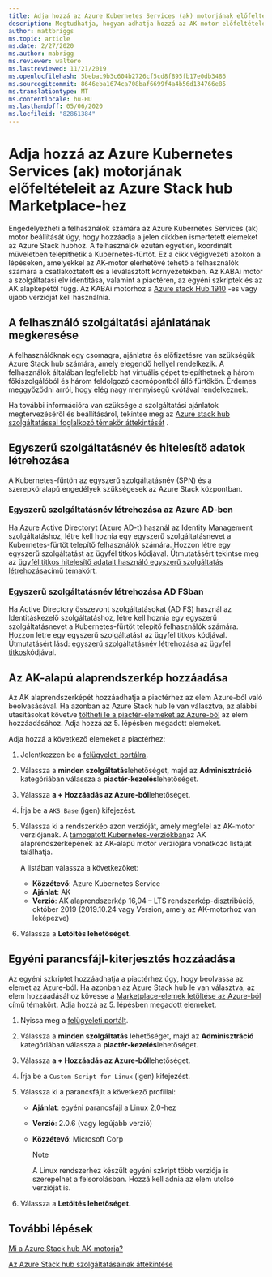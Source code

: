 ```yaml
---
title: Adja hozzá az Azure Kubernetes Services (ak) motorjának előfeltételeit az Azure Stack hub Marketplace-hez
description: Megtudhatja, hogyan adhatja hozzá az AK-motor előfeltételeit az Azure Stack hub Marketplace-hez.
author: mattbriggs
ms.topic: article
ms.date: 2/27/2020
ms.author: mabrigg
ms.reviewer: waltero
ms.lastreviewed: 11/21/2019
ms.openlocfilehash: 5bebac9b3c604b2726cf5cd8f895fb17e0db3486
ms.sourcegitcommit: 8646eba1674ca708baf6699f4a4b56d134766e85
ms.translationtype: MT
ms.contentlocale: hu-HU
ms.lasthandoff: 05/06/2020
ms.locfileid: "82861384"
---
```

# <a name="add-the-azure-kubernetes-services-aks-engine-prerequisites-to-the-azure-stack-hub-marketplace"></a>Adja hozzá az Azure Kubernetes Services (ak) motorjának előfeltételeit az Azure Stack hub Marketplace-hez

Engedélyezheti a felhasználók számára az Azure Kubernetes Services (ak) motor beállítását úgy, hogy hozzáadja a jelen cikkben ismertetett elemeket az Azure Stack hubhoz. A felhasználók ezután egyetlen, koordinált műveletben telepíthetik a Kubernetes-fürtöt. Ez a cikk végigvezeti azokon a lépéseken, amelyekkel az AK-motor elérhetővé tehető a felhasználók számára a csatlakoztatott és a leválasztott környezetekben. Az KABAi motor a szolgáltatási elv identitása, valamint a piactéren, az egyéni szkriptek és az AK alapképétől függ. Az KABAi motorhoz a [Azure stack Hub 1910](release-notes.md?view=azs-1910) -es vagy újabb verzióját kell használnia.

## <a name="check-your-users-service-offering"></a>A felhasználó szolgáltatási ajánlatának megkeresése

A felhasználóknak egy csomagra, ajánlatra és előfizetésre van szükségük Azure Stack hub számára, amely elegendő hellyel rendelkezik. A felhasználók általában legfeljebb hat virtuális gépet telepíthetnek a három főkiszolgálóból és három feldolgozó csomópontból álló fürtökön. Érdemes meggyőződni arról, hogy elég nagy mennyiségű kvótával rendelkeznek.

Ha további információra van szüksége a szolgáltatási ajánlatok megtervezéséről és beállításáról, tekintse meg az [Azure stack hub szolgáltatással foglalkozó témakör áttekintését](service-plan-offer-subscription-overview.md) .

## <a name="create-a-service-principal-and-credentials"></a>Egyszerű szolgáltatásnév és hitelesítő adatok létrehozása

A Kubernetes-fürtön az egyszerű szolgáltatásnév (SPN) és a szerepköralapú engedélyek szükségesek az Azure Stack központban.

### <a name="create-an-spn-in-azure-ad"></a>Egyszerű szolgáltatásnév létrehozása az Azure AD-ben

Ha Azure Active Directoryt (Azure AD-t) használ az Identity Management szolgáltatáshoz, létre kell hoznia egy egyszerű szolgáltatásnevet a Kubernetes-fürtöt telepítő felhasználók számára. Hozzon létre egy egyszerű szolgáltatást az ügyfél titkos kódjával. Útmutatásért tekintse meg az [ügyfél titkos hitelesítő adatait használó egyszerű szolgáltatás létrehozása](azure-stack-create-service-principals.md#create-a-service-principal-that-uses-a-client-secret-credential)című témakört.

### <a name="create-an-spn-in-ad-fs"></a>Egyszerű szolgáltatásnév létrehozása AD FSban

Ha Active Directory összevont szolgáltatásokat (AD FS) használ az Identitáskezelő szolgáltatáshoz, létre kell hoznia egy egyszerű szolgáltatásnevet a Kubernetes-fürtöt telepítő felhasználók számára. Hozzon létre egy egyszerű szolgáltatást az ügyfél titkos kódjával. Útmutatásért lásd: [egyszerű szolgáltatásnév létrehozása az ügyfél titkos](azure-stack-create-service-principals.md#create-a-service-principal-that-uses-client-secret-credentials)kódjával.

## <a name="add-the-aks-base-image"></a>Az AK-alapú alaprendszerkép hozzáadása

Az AK alaprendszerképét hozzáadhatja a piactérhez az elem Azure-ból való beolvasásával. Ha azonban az Azure Stack hub le van választva, az alábbi utasításokat követve [töltheti le a piactér-elemeket az Azure-ból](azure-stack-download-azure-marketplace-item.md?pivots=state-disconnected) az elem hozzáadásához. Adja hozzá az 5. lépésben megadott elemeket.

Adja hozzá a következő elemeket a piactérhez:

1. Jelentkezzen be a [felügyeleti portálra](https://adminportal.local.azurestack.external).

1. Válassza a **minden szolgáltatás**lehetőséget, majd az **Adminisztráció** kategóriában válassza a **piactér-kezelés**lehetőséget.

1. Válassza **a + Hozzáadás az Azure-ból**lehetőséget.

1. Írja be a `AKS Base` (igen) kifejezést.

1. Válassza ki a rendszerkép azon verzióját, amely megfelel az AK-motor verziójának. A [támogatott Kubernetes-verziókban](https://github.com/Azure/aks-engine/blob/master/docs/topics/azure-stack.md#supported-kubernetes-versions)az AK alaprendszerképének az AK-alapú motor verziójára vonatkozó listáját találhatja. 

    A listában válassza a következőket:
    - **Közzétevő**: Azure Kubernetes Service
    - **Ajánlat**: AK
    - **Verzió**: AK alaprendszerkép 16,04 – LTS rendszerkép-disztribúció, október 2019 (2019.10.24 vagy Version, amely az AK-motorhoz van leképezve)

1. Válassza a **Letöltés lehetőséget.**

## <a name="add-a-custom-script-extension"></a>Egyéni parancsfájl-kiterjesztés hozzáadása

Az egyéni szkriptet hozzáadhatja a piactérhez úgy, hogy beolvassa az elemet az Azure-ból. Ha azonban az Azure Stack hub le van választva, az elem hozzáadásához kövesse a [Marketplace-elemek letöltése az Azure-ból](azure-stack-download-azure-marketplace-item.md?pivots=state-disconnected) című témakört.  Adja hozzá az 5. lépésben megadott elemeket.

1. Nyissa meg a [felügyeleti portált](https://adminportal.local.azurestack.external).

1. Válassza a **minden szolgáltatás** lehetőséget, majd az **Adminisztráció** kategóriában válassza a **piactér-kezelés**lehetőséget.

1. Válassza **a + Hozzáadás az Azure-ból**lehetőséget.

1. Írja be a `Custom Script for Linux` (igen) kifejezést.

1. Válassza ki a parancsfájlt a következő profillal:
   - **Ajánlat**: egyéni parancsfájl a Linux 2,0-hez
   - **Verzió**: 2.0.6 (vagy legújabb verzió)
   - **Közzétevő**: Microsoft Corp

     > [!Note]  
     > A Linux rendszerhez készült egyéni szkript több verziója is szerepelhet a felsorolásban. Hozzá kell adnia az elem utolsó verzióját is.

1. Válassza a **Letöltés lehetőséget.**

## <a name="next-steps"></a>További lépések

[Mi a Azure Stack hub AK-motorja?](../user/azure-stack-kubernetes-aks-engine-overview.md)

[Az Azure Stack hub szolgáltatásainak áttekintése](service-plan-offer-subscription-overview.md)
